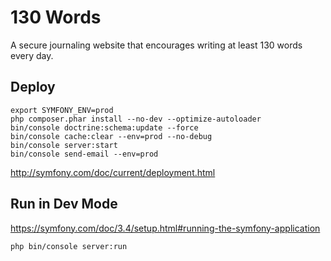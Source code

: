 # 130 Words

A secure journaling website that encourages writing at least 130 words every day.

## Deploy

```
export SYMFONY_ENV=prod
php composer.phar install --no-dev --optimize-autoloader
bin/console doctrine:schema:update --force
bin/console cache:clear --env=prod --no-debug
bin/console server:start
bin/console send-email --env=prod
```

http://symfony.com/doc/current/deployment.html

## Run in Dev Mode

https://symfony.com/doc/3.4/setup.html#running-the-symfony-application

```
php bin/console server:run
```
